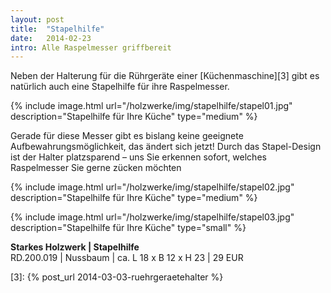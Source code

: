 ```yaml
---
layout: post
title:  "Stapelhilfe"
date:   2014-02-23
intro: Alle Raspelmesser griffbereit
---
```


Neben der Halterung für die Rührgeräte einer  [Küchenmaschine][3] gibt es natürlich auch eine Stapelhilfe für ihre Raspelmesser.

{% include image.html url="/holzwerke/img/stapelhilfe/stapel01.jpg" description="Stapelhilfe für Ihre Küche" type="medium" %}

Gerade für diese Messer gibt es bislang keine geeignete Aufbewahrungsmöglichkeit, 
das ändert sich jetzt! Durch das Stapel-Design ist der Halter platzsparend – uns Sie erkennen sofort, 
welches Raspelmesser Sie gerne zücken möchten


{% include image.html url="/holzwerke/img/stapelhilfe/stapel02.jpg" description="Stapelhilfe für Ihre Küche" type="medium" %}

{% include image.html url="/holzwerke/img/stapelhilfe/stapel03.jpg" description="Stapelhilfe für Ihre Küche" type="small" %}


**Starkes Holzwerk \| Stapelhilfe**       
	RD.200.019  \| 	Nussbaum \| ca. L 18 x B 12 x H 23 \| 29 EUR



 [3]: {% post_url 2014-03-03-ruehrgeraetehalter %}
